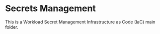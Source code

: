 # Secrets Management

This is a Workload Secret Management Infrastructure as Code (IaC) main folder.


## 
